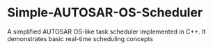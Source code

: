 # Simple-AUTOSAR-OS-Scheduler
A simplified AUTOSAR OS-like task scheduler implemented in C++.   It demonstrates basic real-time scheduling concepts

